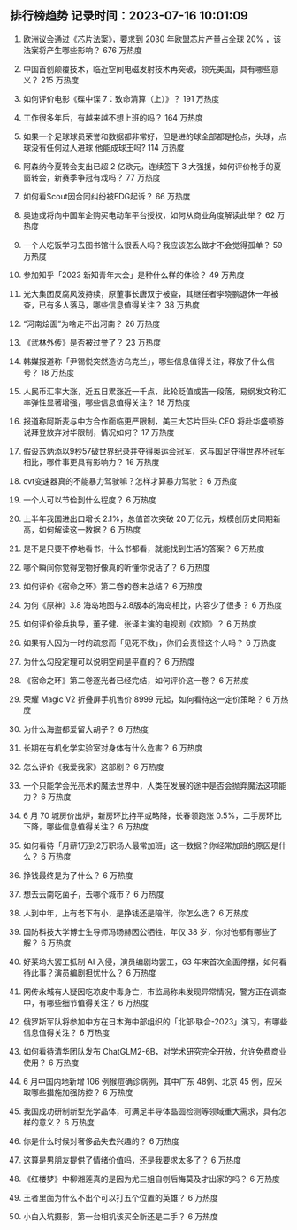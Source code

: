 
## 排行榜趋势 记录时间：2023-07-16 10:01:09
  
  1. 欧洲议会通过《芯片法案》，要求到 2030 年欧盟芯片产量占全球 20%  ，该法案将产生哪些影响？ 676 万热度
    
  2. 中国首创颠覆技术，临近空间电磁发射技术再突破，领先美国，具有哪些意义？ 215 万热度
    
  3. 如何评价电影《碟中谍 7：致命清算（上）》？ 191 万热度
    
  4. 工作很多年后，有越来越不想上班的吗？ 164 万热度
    
  5. 如果一个足球球员荣誉和数据都非常好，但是进的球全部都是抢点，头球，点球没有任何过人进球 他能成球王吗? 114 万热度
    
  6. 阿森纳今夏转会支出已超 2 亿欧元，连续签下 3 大强援，如何评价枪手的夏窗转会，新赛季争冠有戏吗？ 77 万热度
    
  7. 如何看Scout因合同纠纷被EDG起诉？ 66 万热度
    
  8. 奥迪或将向中国车企购买电动车平台授权，如何从商业角度解读此举？ 62 万热度
    
  9. 一个人吃饭学习去图书馆什么很丢人吗？我应该怎么做才不会觉得孤单？ 59 万热度
    
  10. 参加知乎「2023 新知青年大会」是种什么样的体验？ 49 万热度
    
  11. 光大集团反腐风波持续，原董事长唐双宁被查，其继任者李晓鹏退休一年被查，已有多人落马，哪些信息值得关注？ 38 万热度
    
  12. “河南烩面”为啥走不出河南？ 26 万热度
    
  13. 《武林外传》是否被过誉了？ 23 万热度
    
  14. 韩媒报道称「尹锡悦突然造访乌克兰」，哪些信息值得关注，释放了什么信号？ 18 万热度
    
  15. 人民币汇率大涨，近五日累涨近一千点，此轮贬值或告一段落，易纲发文称汇率弹性显著增强，哪些信息值得关注？ 18 万热度
    
  16. 报道称阿斯麦与中方合作面临更严限制，美三大芯片巨头 CEO 将赴华盛顿游说拜登放弃对华限制，情况如何？ 17 万热度
    
  17. 假设苏炳添以9秒57破世界纪录并夺得奥运会冠军，这与国足夺得世界杯冠军相比，哪件事更具有影响力？ 16 万热度
    
  18. cvt变速器真的不能暴力驾驶嘛？怎样才算暴力驾驶？ 6 万热度
    
  19. 一个人可以节俭到什么程度？ 6 万热度
    
  20. 上半年我国进出口增长 2.1%，总值首次突破 20 万亿元，规模创历史同期新高，如何解读这一数据？ 6 万热度
    
  21. 是不是只要不停地看书，什么书都看，就能找到生活的答案？ 6 万热度
    
  22. 哪个瞬间你觉得宠物好像真的听懂你说话了？ 6 万热度
    
  23. 如何评价《宿命之环》第二卷的卷末总结？ 6 万热度
    
  24. 为何《原神》3.8 海岛地图与2.8版本的海岛相比，内容少了很多？ 6 万热度
    
  25. 如何评价徐兵执导，董子健、张译主演的电视剧《欢颜》？ 6 万热度
    
  26. 如果有人因为一时的疏忽而「见死不救」，你们会责怪这个人吗？ 6 万热度
    
  27. 为什么勾股定理可以说明空间是平直的？ 6 万热度
    
  28. 《宿命之环》第二卷逐光者已经完结，如何评价这一卷？ 6 万热度
    
  29. 荣耀 Magic V2 折叠屏手机售价 8999 元起，如何看待这一定价策略？ 6 万热度
    
  30. 为什么海盗都爱留大胡子？ 6 万热度
    
  31. 长期在有机化学实验室对身体有什么危害？ 6 万热度
    
  32. 怎么评价《我爱我家》这部剧？ 6 万热度
    
  33. 一个只能学会光亮术的魔法世界中，人类在发展的途中是否会抛弃魔法这项能力？ 6 万热度
    
  34. 6 月 70 城房价出炉，新房环比持平或略降，长春领跑涨 0.5%，二手房环比下降，哪些信息值得关注？ 6 万热度
    
  35. 如何看待「月薪1万到2万职场人最常加班」这一数据？你经常加班的原因是什么？ 6 万热度
    
  36. 挣钱最终是为了什么？ 6 万热度
    
  37. 想去云南吃菌子，去哪个城市？ 6 万热度
    
  38. 人到中年，上有老下有小，是挣钱还是陪伴，你怎么选？ 6 万热度
    
  39. 国防科技大学博士生导师冯旸赫因公牺牲，年仅 38 岁，你对他都有哪些了解？ 6 万热度
    
  40. 好莱坞大罢工抵制 AI 入侵，演员编剧均罢工，63 年来首次全面停摆，如何看待此事？演员编剧担忧什么？ 6 万热度
    
  41. 网传永城有人疑因吃凉皮中毒身亡，市监局称未发现异常情况，警方正在调查中，有哪些细节值得关注？ 6 万热度
    
  42. 俄罗斯军队将参加中方在日本海中部组织的「北部·联合-2023」演习，有哪些信息值得关注？ 6 万热度
    
  43. 如何看待清华团队发布 ChatGLM2-6B，对学术研究完全开放，允许免费商业使用？ 6 万热度
    
  44. 6 月中国内地新增 106 例猴痘确诊病例，其中广东 48例、北京 45 例，应采取哪些措施加强防控？ 6 万热度
    
  45. 我国成功研制新型光学晶体，可满足半导体晶圆检测等领域重大需求，具有怎样的意义？ 6 万热度
    
  46. 你是什么时候对奢侈品失去兴趣的？ 6 万热度
    
  47. 这算是男朋友提供了情绪价值吗，还是我要求太多了？ 6 万热度
    
  48. 《红楼梦》中柳湘莲真的是因为尤三姐自刎后悔莫及才出家的吗？ 6 万热度
    
  49. 王者里面为什么不出个可以打五个位置的英雄？ 6 万热度
    
  50. 小白入坑摄影，第一台相机该买全新还是二手？ 6 万热度
    